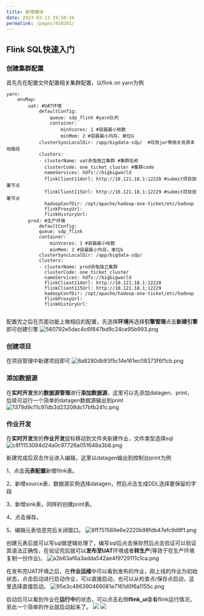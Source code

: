 ```yaml
---
title: 新增模块
date: 2023-03-13 19:50:16
permalink: /pages/010201/
---
```

## Flink SQL快速入门
### 创建集群配置
首先先在配置文件配置相关集群配置，以flink on yarn为例
```
yarn:
    envMap:
        uat: #UAT环境
            defaultConfig:
                queue: sdp_flink #yarn队列
                container:
                    minVcores: 1 #容器最小核数
                    minMem: 2 #容器最小内存，单位G
            clusterSyncLocalDir: /app/bigdata-sdp/  #存放jar等相关资源本地路径
            clusters:
            - clusterName: uat赤兔独立集群 #集群名称
              clusterCode: one_ticket_cluster #集群code
              nameServices: hdfs://bigbigworld
              flinkClient114Url: http://10.121.18.1:12228 #submit项目部署节点
              flinkClient115Url: http://10.121.18.1:12229 #submit项目部署节点
              hadoopConfDir: /opt/apache/hadoop-one-ticket/etc/hadoop
              flinkProxyUrl:
              flinkHistoryUrl:
        prod: #生产环境
            defaultConfig:
            queue: sdp_flink
            container:
                minVcores: 1 #容器最小核数
                minMem: 2 #容器最小内存，单位G
            clusterSyncLocalDir: /app/bigdata-sdp/
            clusters:
            - clusterName: prod赤兔独立集群
              clusterCode: one_ticket_cluster
              nameServices: hdfs://bigbigworld
              flinkClient114Url: http://10.121.18.1:12228
              flinkClient115Url: http://10.121.18.1:12229
              hadoopConfDir: /opt/apache/hadoop-one-ticket/etc/hadoop
              flinkProxyUrl:
              flinkHistoryUrl:


```
配置完之后在页面功能上做相应的配置，先选择**环境**再选择**引擎管理**点击**新建引擎**即可创建引擎
![560792e5dac4c6f847bd9c24ce95b993.png](image/quickStart/快速入门1.png)

### 创建项目
在项目管理中新建项目即可
![8a8280db93f5c14e161ec08373f6f1cb.png](image/quickStart/快速入门3.png)


### 添加数据源
在**实时开发**里的**数据源管理**进行**添加数据源**，这里可以先添加datagen、print，后续可运行一个简单的datagen数据源输出到print
![1379d9c11c97db3d23208dc17bfb241c.png](image/quickStart/快速入门2.png)

### 作业开发
在**实时开发**里的**作业开发**鼠标移动到文件夹新建作业，文件类型选择sql
![c8f1153094d24a0c97726a051648a3b8.png](image/quickStart/快速入门4.png)

新建完成后双击作业进入编辑，这里以datagen输出到控制台print为例

1、点击**元表配置**新增flink表。

2、新增source表，数据源实例选择datagen，然后点击生成DDL选择要保留的字段

3、新增sink表，同样的创建print表。

4、点击保存。

5、编辑元表信息完后关闭窗口。
![8ff751569e6e2220b98fdb47efc9d9f1.png](image/quickStart/快速入门7.png)

创建元表后就可以写sql做逻辑处理了，编写sql后点击保存然后点击验证可以验证其语法正确性，在验证完后就可以**发布至UAT**环境或者**转生产**(等效于在生产环境复制一份作业)。
![a2b63af6a3adda542ae4f9729111c1ca.png](image/quickStart/快速入门8.png)

在发布完UAT环境之后，在**作业运维**中可以看到发布的作业，刚上线的作业为初始状态，点击启动进行启动作业，可以直接启动，也可以从检查点/保存点启动，这里选择直接启动。
![95e3c486390469081e7161d0f6a1155c.png](image/quickStart/快速入门9.png)

启动后可以看到作业在**运行中**的状态，可以点击右侧**flink_ui**查看flink运行情况，至此一个简单的作业就启动起来了。
![](image/quickStart/快速入门10.png)
![](image/quickStart/快速入门运行结果.png)





